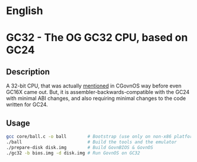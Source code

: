 # English

# GC32 - The OG GC32 CPU, based on GC24

## Description
A 32-bit CPU, that was actually [mentioned](https://github.com/xi816/cgovnos/blob/master/docs/govnocore32.odt) in CGovnOS way before even GC16X came out. But, it is assembler-backwards-compatible with the GC24 with minimal ABI changes, and also requiring minimal changes to the code written for GC24.

## Usage
```bash
gcc core/ball.c -o ball        # Bootstrap (use only on non-x86 platforms)
./ball                         # Build the tools and the emulator
./prepare-disk disk.img        # Build GovnBIOS & GovnOS
./gc32 -b bios.img -d disk.img # Run GovnOS on GC32
```
